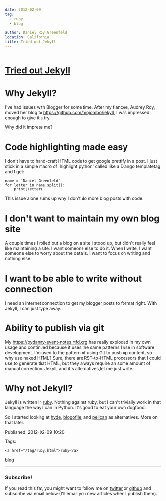 ```yaml
---
date: 2012-02-09
tag: 
  - ruby
  - blog

author: Daniel Roy Greenfeld
location: California
title: Tried out Jekyll
---
```

<div class="twelve wide column">

<h1 class="ui block header">
<div class="content">
<a href="/tried-out-jekyll.html">Tried out Jekyll</a>
</div>
</h1>
<h1 id="why-jekyll">Why Jekyll?</h1>
<p>I've had issues with Blogger for some time. After my fiancee, Audrey
Roy, moved her blog to <a href="https://github.com/mojombo/jekyll" target="_blank">https://github.com/mojombo/jekyll</a>, I was
impressed enough to give it a try.</p>
<p>Why did it impress me?</p>
<h1 id="code-highlighting-made-easy">Code highlighting made easy</h1>
<p>I don't have to hand-craft HTML code to get google prettify in a post.
I just stick in a simple macro of 'highlight python' called like a
Django templatetag and I get:</p>
<div class="codehilite ui secondary segment"><pre><span></span><code><span class="n">name</span> <span class="o">=</span> <span class="s1">'Daniel Greenfeld'</span>
<span class="k">for</span> <span class="n">letter</span> <span class="ow">in</span> <span class="n">name</span><span class="o">.</span><span class="n">split</span><span class="p">():</span>
    <span class="k">print</span><span class="p">(</span><span class="n">letter</span><span class="p">)</span>
</code></pre></div>
<p>This issue alone sums up why I don't do more blog posts with code.</p>
<h1 id="i-dont-want-to-maintain-my-own-blog-site">I don't want to maintain my own blog site</h1>
<p>A couple times I rolled out a blog on a site I stood up, but didn't
really feel like maintaining a site. I want someone else to do it. When
I write, I want someone else to worry about the details. I want to focus
on writing and nothing else.</p>
<h1 id="i-want-to-be-able-to-write-without-connection">I want to be able to write without connection</h1>
<p>I need an internet connection to get my blogger posts to format right.
With Jekyll, I can just type away.</p>
<h1 id="ability-to-publish-via-git">Ability to publish via git</h1>
<p>My <a href="https://pydanny-event-notes.rtfd.org" target="_blank">https://pydanny-event-notes.rtfd.org</a> has really exploded in my own
usage and continued because it uses the same patterns I use in software
development. I'm used to the pattern of using Git to push up content,
so why use naked HTML? Sure, there are RST-to-HTML processors that I
could use to generate that HTML, but they always require an some amount
of manual correction. Jekyll, and it's alternatives,let me just write.</p>
<h1 id="why-not-jekyll">Why not Jekyll?</h1>
<p>Jekyll is written in <a href="http://ruby-lang.org" target="_blank">ruby</a>. Nothing against ruby,
but I can't trivially work in that language the way I can in Python.
It's good to eat your own dogfood.</p>
<p>So I started looking at <a href="http://hyde.github.com/" target="_blank">hyde</a>,
<a href="http://blogofile.com/" target="_blank">blogofile</a>, and
<a href="http://pelican.readthedocs.org/" target="_blank">pelican</a> as alternatives. More on that
later.</p>
<p>Published: 2012-02-09 10:20</p>
<p>Tags:
  
    <a href="/tag/ruby.html">ruby</a>
<a href="/tag/blog.html">blog</a>
</p>
<hr/>
<h3 class="ui header">Subscribe!</h3>
<p>If you read this far, you might want to follow me on <a href="https://twitter.com/pydanny">twitter</a> or <a href="https://github.com/pydanny">github</a> and subscribe via email below (I'll email you new articles when I publish them).</p>
<!-- Begin MailChimp Signup Form -->
</div>